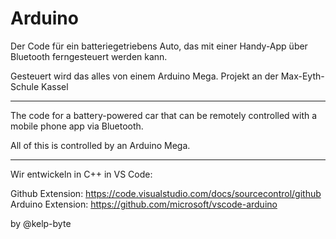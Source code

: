 # Arduino

Der Code für ein batteriegetriebens Auto, das mit einer Handy-App über Bluetooth ferngesteuert werden kann.

Gesteuert wird das alles von einem Arduino Mega.
Projekt an der Max-Eyth-Schule Kassel

<hr>
The code for a battery-powered car that can be remotely controlled with a mobile phone app via Bluetooth.

All of this is controlled by an Arduino Mega.

<hr>

Wir entwickeln in C++ in VS Code:

Github Extension: https://code.visualstudio.com/docs/sourcecontrol/github
Arduino Extension: https://github.com/microsoft/vscode-arduino

by @kelp-byte

